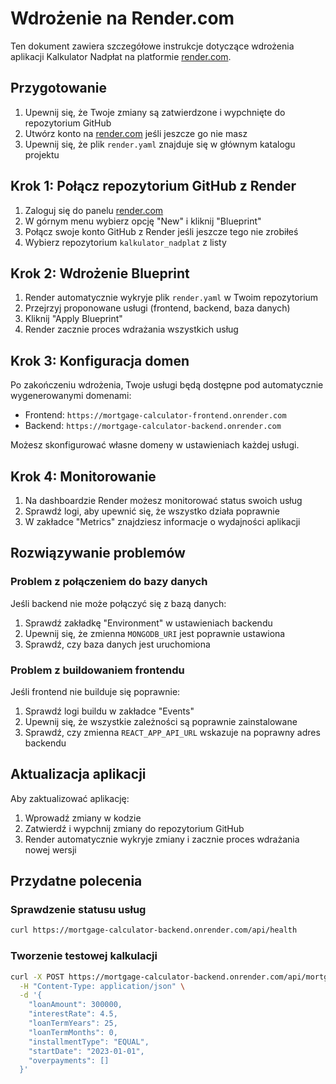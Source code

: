 # Wdrożenie na Render.com

Ten dokument zawiera szczegółowe instrukcje dotyczące wdrożenia aplikacji Kalkulator Nadpłat na platformie [render.com](https://render.com).

## Przygotowanie

1. Upewnij się, że Twoje zmiany są zatwierdzone i wypchnięte do repozytorium GitHub
2. Utwórz konto na [render.com](https://render.com) jeśli jeszcze go nie masz
3. Upewnij się, że plik `render.yaml` znajduje się w głównym katalogu projektu

## Krok 1: Połącz repozytorium GitHub z Render

1. Zaloguj się do panelu [render.com](https://render.com)
2. W górnym menu wybierz opcję "New" i kliknij "Blueprint"
3. Połącz swoje konto GitHub z Render jeśli jeszcze tego nie zrobiłeś
4. Wybierz repozytorium `kalkulator_nadplat` z listy

## Krok 2: Wdrożenie Blueprint

1. Render automatycznie wykryje plik `render.yaml` w Twoim repozytorium
2. Przejrzyj proponowane usługi (frontend, backend, baza danych)
3. Kliknij "Apply Blueprint"
4. Render zacznie proces wdrażania wszystkich usług

## Krok 3: Konfiguracja domen

Po zakończeniu wdrożenia, Twoje usługi będą dostępne pod automatycznie wygenerowanymi domenami:

- Frontend: `https://mortgage-calculator-frontend.onrender.com`
- Backend: `https://mortgage-calculator-backend.onrender.com`

Możesz skonfigurować własne domeny w ustawieniach każdej usługi.

## Krok 4: Monitorowanie

1. Na dashboardzie Render możesz monitorować status swoich usług
2. Sprawdź logi, aby upewnić się, że wszystko działa poprawnie
3. W zakładce "Metrics" znajdziesz informacje o wydajności aplikacji

## Rozwiązywanie problemów

### Problem z połączeniem do bazy danych

Jeśli backend nie może połączyć się z bazą danych:
1. Sprawdź zakładkę "Environment" w ustawieniach backendu
2. Upewnij się, że zmienna `MONGODB_URI` jest poprawnie ustawiona
3. Sprawdź, czy baza danych jest uruchomiona

### Problem z buildowaniem frontendu

Jeśli frontend nie builduje się poprawnie:
1. Sprawdź logi buildu w zakładce "Events"
2. Upewnij się, że wszystkie zależności są poprawnie zainstalowane
3. Sprawdź, czy zmienna `REACT_APP_API_URL` wskazuje na poprawny adres backendu

## Aktualizacja aplikacji

Aby zaktualizować aplikację:
1. Wprowadź zmiany w kodzie
2. Zatwierdź i wypchnij zmiany do repozytorium GitHub
3. Render automatycznie wykryje zmiany i zacznie proces wdrażania nowej wersji

## Przydatne polecenia

### Sprawdzenie statusu usług

```bash
curl https://mortgage-calculator-backend.onrender.com/api/health
```

### Tworzenie testowej kalkulacji

```bash
curl -X POST https://mortgage-calculator-backend.onrender.com/api/mortgage/calculate \
  -H "Content-Type: application/json" \
  -d '{
    "loanAmount": 300000,
    "interestRate": 4.5,
    "loanTermYears": 25,
    "loanTermMonths": 0,
    "installmentType": "EQUAL",
    "startDate": "2023-01-01",
    "overpayments": []
  }'
``` 